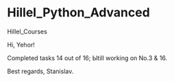 # Hillel_Python_Advanced
Hillel_Courses

Hi, Yehor!

Completed tasks 14 out of 16; Ыtill working on No.3 & 16.

Best regards, 
Stanislav.
